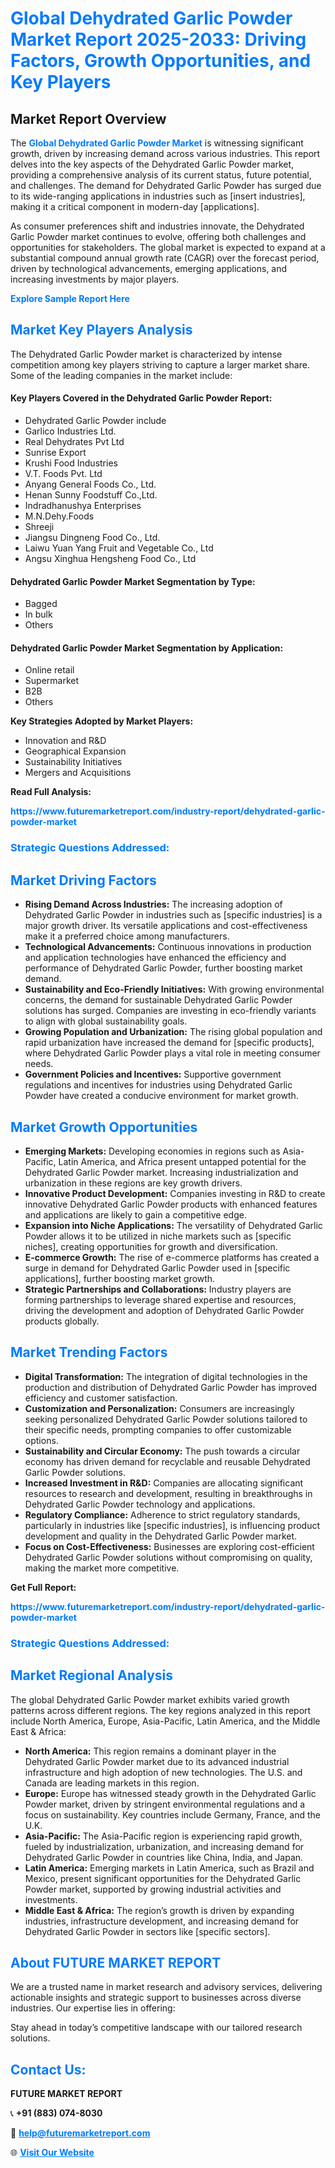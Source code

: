 <h1 style="color: #007BFF;">Global Dehydrated Garlic Powder Market Report 2025-2033: Driving Factors, Growth Opportunities, and Key Players</h1>

<section id="overview">
<h2>Market Report Overview</h2>
<p>The <a href="https://www.futuremarketreport.com/industry-report/dehydrated-garlic-powder-market" style="color: #007BFF; text-decoration: none;"><strong>Global Dehydrated Garlic Powder Market</strong></a> is witnessing significant growth, driven by increasing demand across various industries. This report delves into the key aspects of the Dehydrated Garlic Powder market, providing a comprehensive analysis of its current status, future potential, and challenges. The demand for Dehydrated Garlic Powder has surged due to its wide-ranging applications in industries such as [insert industries], making it a critical component in modern-day [applications].</p>
<p>As consumer preferences shift and industries innovate, the Dehydrated Garlic Powder market continues to evolve, offering both challenges and opportunities for stakeholders. The global market is expected to expand at a substantial compound annual growth rate (CAGR) over the forecast period, driven by technological advancements, emerging applications, and increasing investments by major players.</p>
</section>

<section id="overview">
<p><a href="https://www.futuremarketreport.com/request-sample/reportId=100673" style="color: #007BFF; text-decoration: none;"><strong>Explore Sample Report Here</strong></a></p>
</section>

<section id="key-players">
<h2 style="color: #007BFF;">Market Key Players Analysis</h2>
<p>The Dehydrated Garlic Powder market is characterized by intense competition among key players striving to capture a larger market share. Some of the leading companies in the market include:</p>
<h4>Key Players Covered in the Dehydrated Garlic Powder Report:</h4>
<ul><li>Dehydrated Garlic Powder include</li><li>Garlico Industries Ltd.</li><li>Real Dehydrates Pvt Ltd</li><li>Sunrise Export</li><li>Krushi Food Industries</li><li>V.T. Foods Pvt. Ltd</li><li>Anyang General Foods Co., Ltd.</li><li>Henan Sunny Foodstuff Co.,Ltd.</li><li>Indradhanushya Enterprises</li><li>M.N.Dehy.Foods</li><li>Shreeji</li><li>Jiangsu Dingneng Food Co., Ltd.</li><li>Laiwu Yuan Yang Fruit and Vegetable Co., Ltd</li><li>Angsu Xinghua Hengsheng Food Co., Ltd</li></ul>
<h4>Dehydrated Garlic Powder Market Segmentation by Type:</h4>
<ul><li>Bagged</li><li>In bulk</li><li>Others</li></ul>

<h4>Dehydrated Garlic Powder Market Segmentation by Application:</h4>
<ul><li>Online retail</li><li>Supermarket</li><li>B2B</li><li>Others</li></ul>
<p><strong>Key Strategies Adopted by Market Players:</strong></p>
<ul>
<li>Innovation and R&D</li>
<li>Geographical Expansion</li>
<li>Sustainability Initiatives</li>
<li>Mergers and Acquisitions</li>
</ul>
</section>

<section>
<p><strong>Read Full Analysis: </strong></p><a href="https://www.futuremarketreport.com/industry-report/dehydrated-garlic-powder-market" style="color: #007BFF; text-decoration: none;"><strong>https://www.futuremarketreport.com/industry-report/dehydrated-garlic-powder-market</strong></a>
<h3 style="color: #007BFF;">Strategic Questions Addressed:</h3>
</section>

<section id="driving-factors">
<h2 style="color: #007BFF;">Market Driving Factors</h2>
<ul>
<li><strong>Rising Demand Across Industries:</strong> The increasing adoption of Dehydrated Garlic Powder in industries such as [specific industries] is a major growth driver. Its versatile applications and cost-effectiveness make it a preferred choice among manufacturers.</li>
<li><strong>Technological Advancements:</strong> Continuous innovations in production and application technologies have enhanced the efficiency and performance of Dehydrated Garlic Powder, further boosting market demand.</li>
<li><strong>Sustainability and Eco-Friendly Initiatives:</strong> With growing environmental concerns, the demand for sustainable Dehydrated Garlic Powder solutions has surged. Companies are investing in eco-friendly variants to align with global sustainability goals.</li>
<li><strong>Growing Population and Urbanization:</strong> The rising global population and rapid urbanization have increased the demand for [specific products], where Dehydrated Garlic Powder plays a vital role in meeting consumer needs.</li>
<li><strong>Government Policies and Incentives:</strong> Supportive government regulations and incentives for industries using Dehydrated Garlic Powder have created a conducive environment for market growth.</li>
</ul>
</section>

<section id="growth-opportunities">
<h2 style="color: #007BFF;">Market Growth Opportunities</h2>
<ul>
<li><strong>Emerging Markets:</strong> Developing economies in regions such as Asia-Pacific, Latin America, and Africa present untapped potential for the Dehydrated Garlic Powder market. Increasing industrialization and urbanization in these regions are key growth drivers.</li>
<li><strong>Innovative Product Development:</strong> Companies investing in R&D to create innovative Dehydrated Garlic Powder products with enhanced features and applications are likely to gain a competitive edge.</li>
<li><strong>Expansion into Niche Applications:</strong> The versatility of Dehydrated Garlic Powder allows it to be utilized in niche markets such as [specific niches], creating opportunities for growth and diversification.</li>
<li><strong>E-commerce Growth:</strong> The rise of e-commerce platforms has created a surge in demand for Dehydrated Garlic Powder used in [specific applications], further boosting market growth.</li>
<li><strong>Strategic Partnerships and Collaborations:</strong> Industry players are forming partnerships to leverage shared expertise and resources, driving the development and adoption of Dehydrated Garlic Powder products globally.</li>
</ul>
</section>

<section id="trending-factors">
<h2 style="color: #007BFF;">Market Trending Factors</h2>
<ul>
<li><strong>Digital Transformation:</strong> The integration of digital technologies in the production and distribution of Dehydrated Garlic Powder has improved efficiency and customer satisfaction.</li>
<li><strong>Customization and Personalization:</strong> Consumers are increasingly seeking personalized Dehydrated Garlic Powder solutions tailored to their specific needs, prompting companies to offer customizable options.</li>
<li><strong>Sustainability and Circular Economy:</strong> The push towards a circular economy has driven demand for recyclable and reusable Dehydrated Garlic Powder solutions.</li>
<li><strong>Increased Investment in R&D:</strong> Companies are allocating significant resources to research and development, resulting in breakthroughs in Dehydrated Garlic Powder technology and applications.</li>
<li><strong>Regulatory Compliance:</strong> Adherence to strict regulatory standards, particularly in industries like [specific industries], is influencing product development and quality in the Dehydrated Garlic Powder market.</li>
<li><strong>Focus on Cost-Effectiveness:</strong> Businesses are exploring cost-efficient Dehydrated Garlic Powder solutions without compromising on quality, making the market more competitive.</li>
</ul>
</section>

<section>
<p><strong>Get Full Report: </strong></p><a href="https://www.futuremarketreport.com/industry-report/dehydrated-garlic-powder-market" style="color: #007BFF; text-decoration: none;"><strong>https://www.futuremarketreport.com/industry-report/dehydrated-garlic-powder-market</strong></a>
<h3 style="color: #007BFF;">Strategic Questions Addressed:</h3>
</section>


<section id="regional-analysis">
<h2 style="color: #007BFF;">Market Regional Analysis</h2>
<p>The global Dehydrated Garlic Powder market exhibits varied growth patterns across different regions. The key regions analyzed in this report include North America, Europe, Asia-Pacific, Latin America, and the Middle East & Africa:</p>
<ul>
<li><strong>North America:</strong> This region remains a dominant player in the Dehydrated Garlic Powder market due to its advanced industrial infrastructure and high adoption of new technologies. The U.S. and Canada are leading markets in this region.</li>
<li><strong>Europe:</strong> Europe has witnessed steady growth in the Dehydrated Garlic Powder market, driven by stringent environmental regulations and a focus on sustainability. Key countries include Germany, France, and the U.K.</li>
<li><strong>Asia-Pacific:</strong> The Asia-Pacific region is experiencing rapid growth, fueled by industrialization, urbanization, and increasing demand for Dehydrated Garlic Powder in countries like China, India, and Japan.</li>
<li><strong>Latin America:</strong> Emerging markets in Latin America, such as Brazil and Mexico, present significant opportunities for the Dehydrated Garlic Powder market, supported by growing industrial activities and investments.</li>
<li><strong>Middle East & Africa:</strong> The region’s growth is driven by expanding industries, infrastructure development, and increasing demand for Dehydrated Garlic Powder in sectors like [specific sectors].</li>
</ul>
</section>

<footer>
<h2 style="color: #007BFF;">About FUTURE MARKET REPORT</h2>
<p>We are a trusted name in market research and advisory services, delivering actionable insights and strategic support to businesses across diverse industries. Our expertise lies in offering:</p>

<p>Stay ahead in today’s competitive landscape with our tailored research solutions.</p>

<h2 style="color: #007BFF;">Contact Us:</h2>
<p><strong>FUTURE MARKET REPORT</strong></p>
<p>📞 <strong>+91 (883) 074-8030</strong></p>
<p>📧 <strong><a href="mailto:help@futuremarketreport.com" style="color: #007BFF;">help@futuremarketreport.com</a></strong></p>
<p>🌐 <strong><a href="https://www.futuremarketreport.com/" style="color: #007BFF;">Visit Our Website</a></strong></p>
</footer>